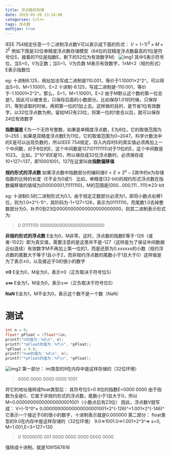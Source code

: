 ```yaml
---
title: 浮点数的存储
date: 2019-05-20 13:14:00
categories: C/C++
tags: 浮点数
mathjax: true
---
```

IEEE 754规定任意一个二进制浮点数V可以表示成下面的形式：
$V=(-1)^S×M×2^E$
例如下图是32位单精度浮点数存储模型（64位的双精度浮点数最高的1位是符号位S，接着的11位是指数E，剩下的52位为有效数字M）
![img1](img1.png)
其中S表示符号位，当S=0，V为正数；当S=1，V为负数
M表示有效数字，1≤M<2（规约形式）
E表示指数位

eg:
十进制6.125，用拈加法写成二进制是110.001，等价于1.10001×2^2^。可以得出S=0，M=1.10001，E=2
十进制-6.125，写成二进制是-110.001，等价于-1.10001×2^2^。那么，S=1，M=1.10001，E=2
由于M默认这个数的第一位总是1，因此可以被舍去，只保存后面的小数部分。比如保存1.01的时候，只保存01，等到读取的时候，再把第一位的1加上去。这样做的目的，是节省1位有效数字。以32位浮点数为例，留给M只有23位，将第一位的1舍去以后，就可以保存24位有效数字

**指数偏差**
E为一个无符号整数，如果是单精度浮点数，E为8位，它的取值范围为0\~255；如果是双精度浮点数E为11位，它的取值范围为0\~2047。科学计数法中的E是可以出现负数的，所以IEEE 754规定，存入内存时E的真实值必须再加上一个中间数，对于8位的E，这个中间数是127(01111111)对于11位的E，这个中间数是1023。 比如，2^10^的E是10，所以保存成32位浮点数时，必须保存成10+127=137，即10001001，127在这里叫做**指数偏移值**

**规约形式的浮点数**
如果浮点数中指数部分的编码值$0<E\leq2^e-2$其中的e为存储指数的比特的长度（E不全为0或1）
比如，单精度(32-bit)的规约形式浮点数在指数偏移值的值域为[00000001,11111110]，M的范围是[000...000,111...111]=>23-bit

eg:
十进制0.5的二进制形式为0.1，由于规定正数部分必须为1，即将小数点右移1位，则为1.0×2^(-1)^，其阶码为-1+127=126，表示为01111110，而尾数1.0去掉整数部分为0，补齐0到23位00000000000000000000000，则其二进制表示形式为:

> 0 01111110 00000000000000000000000 

**非规约形式的浮点数**
E全为0，M非零，这时，浮点数的指数E等于-126（或者-1022）即为真实值，需要注意的是这里并不是-127（这样是为了保证中间数据近似连续）有效数字M不再加上第一位的1，而是还原为0.xxxxxx的小数（规约浮点数的尾数大于等于1且小于2，而非规约浮点数的尾数小于1且大于0）这样做是为了表示±0，以及接近于0的很小的数字

**±0**
E全为0，M全为0，表示±0（正负取决于符号位S）

**±∞**
E全为1，M全为0，表示±∞（正负取决于符号位S）

**NaN**
E全为1，M不全为0，表示这个数不是一个数（NaN）

# 测试

```c
int n = 9;
float* pFloat = (float*)&n;
printf("n的值为：%d\n", n);
printf("*pFloat的值为：%f\n", *pFloat);
*pFloat = 9.0;
printf("num的值为：%d\n", n);
printf("*pFloat的值为：%f\n", *pFloat);
```
![img2](img2.png)
第一部分：
int类型的9在内存中是这样存储的（32位环境）

>0000 0000 0000 0000 1001

将它的地址强转成float类型后：
其符号位S=0
8位的指数E=0000 0000
由于指数为全是0，它属于非规约形式的浮点数，尾数小于1且大于0，所以M=0.00000000000000000001001（小数点后有23位）
因此，浮点数V就写成：
V=(-1)^0^× 0.00000000000000000001001×2^(-126)^=1.001×2^(-146)^
它表示一个接近于0的很小的数字，十进制表示就是0.000000
第二部分：
float类型的9.0在内存中是这样存储的（32位环境）
9.0=>1001.0=>1.001×2^3^=> s=0, M=1.001,E=3+127=130

>0 10000010 001 0000 0000 0000 0000 0000

强转成十进制，就是1091567616
